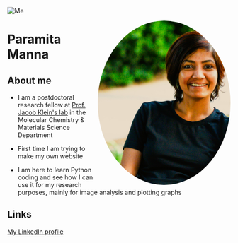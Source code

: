 ![Me](C:\work\ParamitaManna.github.io)

<img src="me.jpg" align="right" width="300" style="border-radius: 50%;">

# Paramita Manna


## About me


* I am a postdoctoral research fellow at [Prof. Jacob Klein's lab](https://www.weizmann.ac.il/MCMS/klein/) in the Molecular Chemistry & Materials Science Department

* First time I am trying to make my own website

* I am here to learn Python coding and see how I can use it for my research purposes, mainly for image analysis and plotting graphs

## Links
[My LinkedIn profile](linkedin.com/in/paramita-manna-0a88984b)
